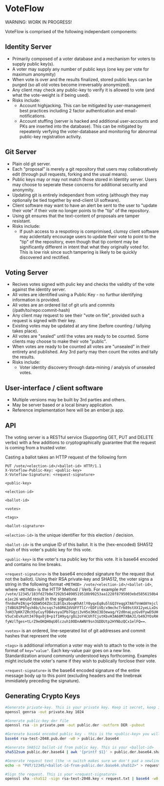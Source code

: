 VoteFlow
========

WARNING: WORK IN PROGRESS!

VoteFlow is comprised of the following independant components: 

Identity Server
---------------
  - Primarily composed of a voter database and a mechanism for voters to supply public key(s).
  - A voter may supply any number of public keys (one key per vote for maximum anonymity)
  - When vote is over and the results finalized, stored public keys can be purged (so all old votes become irreversably anonymized).
  - Any client may check any public-key to verify it is allowed to vote (and what the vote-weight is if being used).
  - Risks include:
     - Account highjacking. This can be mitigated by user-management best practices including 2 factor authentication and email-notifications.
     - Account stuffing (server is hacked and additional user-accounts and PKs are inserted into the database). This can be mitigated by repeatenly verfying the voter-database and monitoring for abnormal public-key registration activity.

Git Server
----------
  - Plain old git server.
  - Each "proposal" is merely a git repository that users may collaboratively edit (through pull requests, forking and the usual means).
  - Public keys may or may not match those stored in Identity server. Users may choose to seperate these concerns for additional security and anonymity.
  - Updating git is entirely independant from voting (although they may optionally be tied together by end-client UI software).
  - Client software may want to have an alert be sent to the user to "update their vote" if their vote no longer points to the "tip" of the repository.
  - Using git ensures that the text-content of proposals are tamper resistant.
  - Risks include:
     - If push access to a respotiroy is comprimised, clumsy client software may acidentally encourage users to update their vote to point to the "tip" of the repository, even though that tip content may be significantly different in intent that what they originally voted for. This is low risk since such tampering is likely to be quickly discovered and rectified.

Voting Server
-------------
 - Recives votes signed with pulic key and checks the validity of the vote against the identity server.
 - All votes are identified using a Public Key - no furthur identifying information is provided. 
 - All votes are an ordered list of git urls and commits (/path/to/repo:commit-hash)
 - Any client may request to see their "vote on file", provided such a request is signed with their key.
 - Existing votes may be updated at any time (before counting / tallying takes place).
 - All votes are "sealed" until the votes are ready to be counted. Some clients may choose to make their vote "public".
 - When votes are ready to be counted all votes are "unsealed" in their entirety and published. Any 3rd party may then count the votes and tally the results.
 - Risks include:
    - Voter identity discovery through data-mining / analysis of unsealed votes.

User-interface / client software
--------------------------------
 - Multiple versions may be built by 3rd parties and others.
 - May be server based or a local binary application.
 - Reference implementation here will be an ember.js app.

API
---

The voting server is a RESTful service (Supporting GET, PUT and DELETE verbs) with a few additions to cryptographically guarantee that the request is coming from a trusted voter.

Casting a ballot takes an HTTP request of the following form
```http
PUT /vote/<election-id>/<ballot-id> HTTP/1.1
X-Voteflow-Public-Key: <public-key>
X-Voteflow-Signature: <request-signature>

<public-key>

<election-id>

<ballot-id>

<votes>

<tags>

<ballot-signature>
```

`<election-id>` is the unique identifier for this election / decision.

`<ballot-id>` is the unqiue ID of this ballot. It is the (hex-encoded) SHA512 hash of this voter's public key for this vote.

`<public-key>` is the voter's rsa public key for this vote. It is base64 encoded and contains no line breaks.

`<request-signature>` is the base64 encoded signature for the request (but not the ballot). Using their RSA private-key and SHA512, the voter signs a string in the following format `<METHOD> /vote/<election-id>/<ballot-id>`, where `<METHOD>` is the HTTP Method / Verb. For example `PUT /vote/12345/183fd27b0e7292b54090519510b99253aa1228f8795003ebd5856150b4e1ec26` would result in the signature `fhn8oPeINjq+5QbW5O4ZUcILBlQxzboqKhAtlY0yqxEq8u5lGQ3YeqgX7A6fVnWdAYmjcljTdBG9ZP9Tqsh8b/Lhcsqs7s6OR6ZdVUFFTlCrrEDFiVD/x9mchcTrb89stXX12yeLLxDs7oH37pKK7ZRch5yCuyfDB4vsyaIPb7Ggzi3vH5o3KmI3D3ewag/Y2d0naLyzGv8YywD5UHV5uCvEvXuXt3470qx0jB+p1f1H9yq/gOi2oY4CUhTCjutKbvH3A68M7XBAJI/b49JYOsRHfyWzlTges+tLrZ9eOKQH0qU0lczuh10ODnAWNY9sn3GDDUtp2HYNbzQCx1elFQ==`.

`<votes>` is an ordered, line-seperated list of git addresses and commit hashes that represent the vote

`<tags>` is additional information a voter may wish to attach to the vote in the format of `key="value"`. Each key-value pair goes on a new line. Standardization around commonly understood keys forthcoming. Examples might include the voter's name if they wish to publically forclose their vote.

`<request-signature>` is the base64 encoded signature of the entire message body up to this point (excluding headers and the linebreak immidiately preceding the signature). 

Generating Crypto Keys
----------------------
```bash
#Generate private-key. This is your private key. Keep it secret, keep it safe.
openssl genrsa -out private.key 1024

#Generate public-key der file
openssl rsa -in private.pem -out public.der -outform DER -pubout

#Gerenate base64 encoded public key - this is the <public-key> you will pass to the server
base64 rsa-test-2048.pub.der -w0 > public.der.base64

#Generate SHA512 ballot-id from public key. This is your <ballot-id>
sha512sum public.der.base64 | awk '{printf $1}' > public.der.base64.sha512

#Generate request text (the -n switch makes sure we don't pad a newline character, which is echo's default behavior)
echo -n "PUT/12345/<ballot-id-from-public.der.base64.sha512>" > request.txt

#Sign the request. This is your <request-signature>
openssl sha -sha512 -sign rsa-test-2048.key < request.txt | base64 -w0 > request.txt.signed
```
